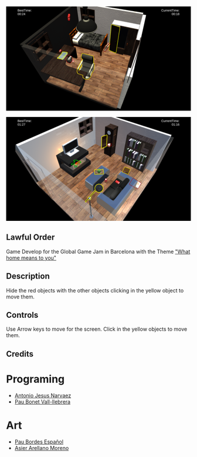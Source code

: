 ![alt text](https://github.com/antoniojesusnc/GGJ2019/blob/master/ScreenShots/Capture01.PNG)

![alt text](https://github.com/antoniojesusnc/GGJ2019/blob/master/ScreenShots/Capture02.PNG)

## Lawful Order
Game Develop for the Global Game Jam in Barcelona with the Theme ["What home means to you"](https://globalgamejam.org/news/theme-global-game-jam-2019-%E2%80%A6)

## Description
Hide the red objects with the other objects clicking in the yellow object to move them.


## Controls
Use Arrow keys to move for the screen. Click in the yellow objects to move them.

## Credits

# Programing
* [Antonio Jesus Narvaez](https://github.com/antoniojesusnc)
* [Pau Bonet Vall-llebrera](https://github.com/BooLAW)

# Art
* [Pau Bordes Español](https://www.artstation.com/tr4fa1gar)
* [Asier Arellano Moreno](https://twitter.com/axiermo)
